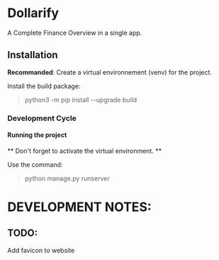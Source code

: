 # Dollarify

A Complete Finance Overview in a single app.

## Installation

**Recommanded**: Create a virtual environnement (venv) for the project.

Install the build package:
> python3 -m pip install --upgrade build

### Development Cycle

#### Running the project

** Don't forget to activate the virtual environment. **

Use the command:
> python manage.py runserver


# DEVELOPMENT NOTES:

## TODO:
Add favicon to website